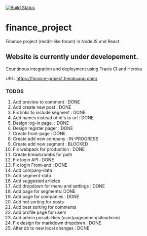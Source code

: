 [![Build Status](https://travis-ci.org/evedal/finance_project.svg?branch=master)](https://travis-ci.org/evedal/finance_project)

# finance_project
Finance project (reddit-like forum) in NodeJS and React

## Website is currently under developement.
Countinous integration and deployment using Travis CI and Heroku

URL: https://finance-project.herokuapp.com/

### TODOS

1. Add preview to comment : DONE
2. Add create new post : DONE
3. Fix links to include segment : DONE
4. Add names instead of id's to url : DONE
5. Design log-in page. : DONE
6. Design register pager : DONE
7. Create front-page : DONE
8. Create add new company : IN-PROGRESS
9. Create add new segment : BLOCKED
10. Fix webpack for production : DONE
11. Create breadcrumbs for path
12. Fix login API : DONE
13. Fix login Front-end : DONE
14. Add company-data
15. Add segment-data
16. Add suggested articles
17. Add dropdown for menu and settings : DONE
18. Add page for segments: DONE
19. Add page for companies : DONE
20. Add hot sorting for posts
21. Add best sorting for comments
22. Add profile page for users
23. Add admin possibilities (user/pageadmin/siteadmim)
24. Fix design for markdown dropdown : DONE
25. Alter db to new local changes : DONE

